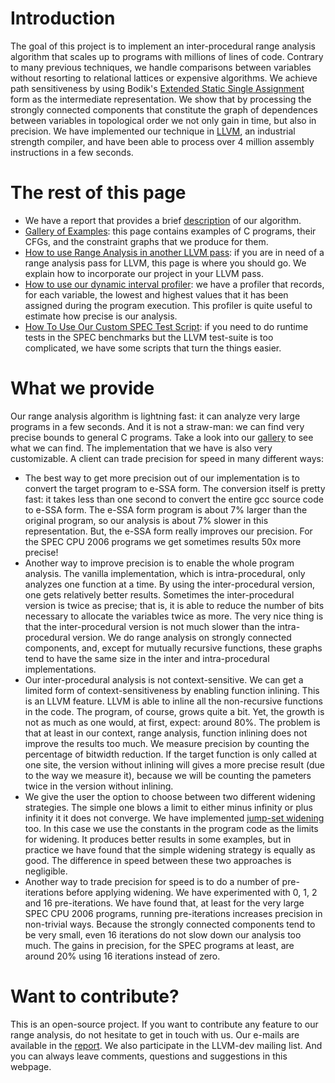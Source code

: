# Introduction #

The goal of this project is to implement an inter-procedural range analysis algorithm that scales up to programs with millions of lines of code. Contrary to many previous techniques, we handle comparisons between variables without resorting to relational lattices or expensive algorithms. We achieve path sensitiveness by using Bodik's [Extended Static Single Assignment](http://dl.acm.org/citation.cfm?id=349342) form as the intermediate representation. We show that by processing the strongly connected components that constitute the graph of dependences between variables in topological order we not only gain in time, but also in precision. We have implemented our technique in [LLVM](http://llvm.org/), an industrial strength compiler, and have been able to process over 4 million assembly instructions in a few seconds.

# The rest of this page #

  * We have a report that provides a brief [description](http://code.google.com/p/range-analysis/source/browse/trunk/doc/Manuscript/paper.pdf) of our algorithm.
  * [Gallery of Examples](gallery.md): this page contains examples of C programs, their CFGs, and the constraint graphs that we produce for them.
  * [How to use Range Analysis in another LLVM pass](HowToUseRangeAnalysisInAnotherPass.md): if you are in need of a range analysis pass for LLVM, this page is where you should go. We explain how to incorporate our project in your LLVM pass.
  * [How to use our dynamic interval profiler](HowToUseRangeAnalysisInstrumentationPass.md): we have a profiler that records, for each variable, the lowest and highest values that it has been assigned during the program execution. This profiler is quite useful to estimate how precise is our analysis.
  * [How To Use Our Custom SPEC Test Script](HowToUseOurCustomSPECTestScript.md): if you need to do runtime tests in the SPEC benchmarks but the LLVM test-suite is too complicated, we have some scripts that turn the things easier.

# What we provide #

Our range analysis algorithm is lightning fast: it can analyze very large programs in a few seconds. And it is not a straw-man: we can find very precise bounds to general C programs. Take a look into our [gallery](gallery.md) to see what we can find. The implementation that we have is also very customizable. A client can trade precision for speed in many different ways:

  * The best way to get more precision out of our implementation is to convert the target program to e-SSA form. The conversion itself is pretty fast: it takes less than one second to convert the entire gcc source code to e-SSA form. The e-SSA form program is about 7% larger than the original program, so our analysis is about 7% slower in this representation. But, the e-SSA form really improves our precision. For the SPEC CPU 2006 programs we get sometimes results 50x more precise!
  * Another way to improve precision is to enable the whole program analysis. The vanilla implementation, which is intra-procedural, only analyzes one function at a time. By using the inter-procedural version, one gets relatively better results. Sometimes the inter-procedural version is twice as precise; that is, it is able to reduce the number of bits necessary to allocate the variables twice as more. The very nice thing is that the inter-procedural version is not much slower than the intra-procedural version. We do range analysis on strongly connected components, and, except for mutually recursive functions, these graphs tend to have the same size in the inter and intra-procedural implementations.
  * Our inter-procedural analysis is not context-sensitive. We can get a limited form of context-sensitiveness by enabling function inlining. This is an LLVM feature. LLVM is able to inline all the non-recursive functions in the code. The program, of course, grows quite a bit. Yet, the growth is not as much as one would, at first, expect: around 80%. The problem is that at least in our context, range analysis, function inlining does not improve the results too much. We measure precision by counting the percentage of bitwidth reduction. If the target function is only called at one site, the version without inlining will gives a more precise result (due to the way we measure it), because we will be counting the pameters twice in the version without inlining.
  * We give the user the option to choose between two different widening strategies. The simple one blows a limit to either minus infinity or plus infinity it it does not converge. We have implemented [jump-set widening](http://lara.epfl.ch/w/sav09:widening_in_variable_range_analysis) too. In this case we use the constants in the program code as the limits for widening. It produces better results in some examples, but in practice we have found that the simple widening strategy is equally as good. The difference in speed between these two approaches is negligible.
  * Another way to trade precision for speed is to do a number of pre-iterations before applying widening. We have experimented with 0, 1, 2 and 16 pre-iterations. We have found that, at least for the very large SPEC CPU 2006 programs, running pre-iterations increases precision in non-trivial ways. Because the strongly connected components tend to be very small, even 16 iterations do not slow down our analysis too much. The gains in precision, for the SPEC programs at least, are around 20% using 16 iterations instead of zero.

# Want to contribute? #

This is an open-source project. If you want to contribute any feature to our range analysis, do not hesitate to get in touch with us. Our e-mails are available in the [report](http://code.google.com/p/range-analysis/source/browse/trunk/doc/Manuscript/paper.pdf). We also participate in the LLVM-dev mailing list. And you can always leave comments, questions and suggestions in this webpage.